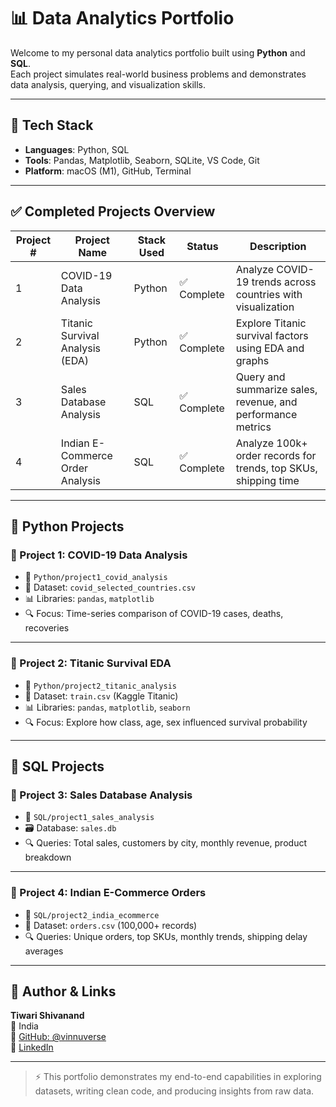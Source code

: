 # 📊 Data Analytics Portfolio

Welcome to my personal data analytics portfolio built using **Python** and **SQL**.  
Each project simulates real-world business problems and demonstrates data analysis, querying, and visualization skills.

---

## 🧰 Tech Stack

- **Languages**: Python, SQL
- **Tools**: Pandas, Matplotlib, Seaborn, SQLite, VS Code, Git
- **Platform**: macOS (M1), GitHub, Terminal

---

## ✅ Completed Projects Overview

| Project # | Project Name                      | Stack Used | Status     | Description |
|-----------|-----------------------------------|------------|------------|-------------|
| 1         | COVID-19 Data Analysis            | Python     | ✅ Complete | Analyze COVID-19 trends across countries with visualization |
| 2         | Titanic Survival Analysis (EDA)   | Python     | ✅ Complete | Explore Titanic survival factors using EDA and graphs |
| 3         | Sales Database Analysis           | SQL        | ✅ Complete | Query and summarize sales, revenue, and performance metrics |
| 4         | Indian E-Commerce Order Analysis  | SQL        | ✅ Complete | Analyze 100k+ order records for trends, top SKUs, shipping time |

---

## 🐍 Python Projects

### 📌 Project 1: COVID-19 Data Analysis

- 📁 `Python/project1_covid_analysis`
- 📄 Dataset: `covid_selected_countries.csv`
- 📊 Libraries: `pandas`, `matplotlib`
- 🔍 Focus: Time-series comparison of COVID-19 cases, deaths, recoveries

---

### 📌 Project 2: Titanic Survival EDA

- 📁 `Python/project2_titanic_analysis`
- 📄 Dataset: `train.csv` (Kaggle Titanic)
- 📊 Libraries: `pandas`, `matplotlib`, `seaborn`
- 🔍 Focus: Explore how class, age, sex influenced survival probability

---

## 🧠 SQL Projects

### 📌 Project 3: Sales Database Analysis

- 📁 `SQL/project1_sales_analysis`
- 🗃️ Database: `sales.db`
- 🔍 Queries: Total sales, customers by city, monthly revenue, product breakdown

---

### 📌 Project 4: Indian E-Commerce Orders

- 📁 `SQL/project2_india_ecommerce`
- 📄 Dataset: `orders.csv` (100,000+ records)
- 🔍 Queries: Unique orders, top SKUs, monthly trends, shipping delay averages

---

## 🔗 Author & Links

**Tiwari Shivanand**  
📍 India  
🔗 [GitHub: @vinnuverse](https://github.com/vinnuverse)  
🔗 [LinkedIn](https://www.linkedin.com/in/tiwari-shivanand-mystore)

---

> ⚡ This portfolio demonstrates my end-to-end capabilities in exploring datasets, writing clean code, and producing insights from raw data.
